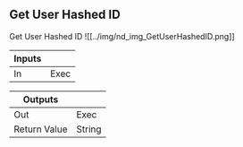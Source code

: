 ## Get User Hashed ID
Get User Hashed ID
![[../img/nd_img_GetUserHashedID.png]]

|Inputs||
|--|--|
| In | Exec |

|Outputs||
|--|--|
| Out | Exec |
| Return Value | String |
